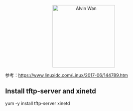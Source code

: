 
<p align='center'> <a href='https://github.com/alvinwancn' target="_blank"> <img src='https://github.com/AlvinWanCN/life-record/raw/master/images/etlucency.png' alt='Alvin Wan' width=200></a></p>





参考：https://www.linuxidc.com/Linux/2017-06/144789.htm



## Install tftp-server and xinetd

yum -y install tftp-server  xinetd 


